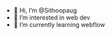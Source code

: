 - 👋 Hi, I’m @Sithoopaug
- 👀 I’m interested in web dev
- 🌱 I’m currently learning webflow

<!---
Sithoopaug/Sithoopaug is a ✨ special ✨ repository because its `README.md` (this file) appears on your GitHub profile.
You can click the Preview link to take a look at your changes.
--->
